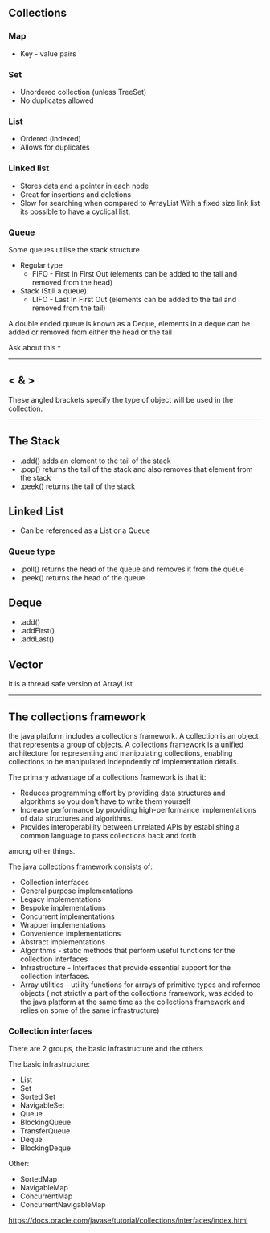 ## Collections

### Map

- Key - value pairs

### Set

- Unordered collection (unless TreeSet)
- No duplicates allowed

### List

- Ordered (indexed)
- Allows for duplicates

### Linked list

- Stores data and a pointer in each node
- Great for insertions and deletions
- Slow for searching when compared to ArrayList
With a fixed size link list its possible to have a cyclical list.

### Queue
Some queues utilise the stack structure
- Regular type
  - FIFO - First In First Out (elements can be added to the tail and removed from the head)
- Stack (Still a queue)
  - LIFO - Last In First Out (elements can be added to the tail and removed from the tail)

A double ended queue is known as a Deque, elements in a deque can be added or removed from either the head or the tail

Ask about this ^

---

## < & >

These angled brackets specify the type of object will be used in the collection.

---

## The Stack

- .add() adds an element to the tail of the stack
- .pop() returns the tail of the stack and also removes that element from the stack
- .peek() returns the tail of the stack

## Linked List
- Can be referenced as a List or a Queue

### Queue type

- .poll() returns the head of the queue and removes it from the queue
- .peek() returns the head of the queue

## Deque

- .add()
- .addFirst()
- .addLast()

## Vector

It is a thread safe version of ArrayList

---

## The collections framework

the java platform includes a collections framework.
A collection is an object that represents a group of objects.
A collections framework is a unified architecture for representing and manipulating collections, enabling collections to be manipulated indepndently of implementation details.

The primary advantage of a collections framework is that it:

- Reduces programming effort by providing data structures and algorithms so you don't have to write them yourself
- Increase performance by providing high-performance implementations of data structures and algorithms.
- Provides interoperability between unrelated APIs by establishing a common language to pass collections back and forth

among other things.

The java collections framework consists of:

- Collection interfaces
- General purpose implementations
- Legacy implementations
- Bespoke implementations
- Concurrent implementations
- Wrapper implementations
- Convenience implementations
- Abstract implementations
- Algorithms - static methods that perform useful functions for the collection interfaces
- Infrastructure - Interfaces that provide essential support for the collection interfaces.
- Array utilities - utility functions for arrays of primitive types and refernce objects ( not strictly a part of the collections framework, was added to the java platform at the same time as the collections framework and relies on some of the same infrastructure)

### Collection interfaces

There are 2 groups, the basic infrastructure and the others

The basic infrastructure:

- List
- Set
- Sorted Set
- NavigableSet
- Queue
- BlockingQueue
- TransferQueue
- Deque
- BlockingDeque

Other:

- SortedMap
- NavigableMap
- ConcurrentMap
- ConcurrentNavigableMap

https://docs.oracle.com/javase/tutorial/collections/interfaces/index.html
